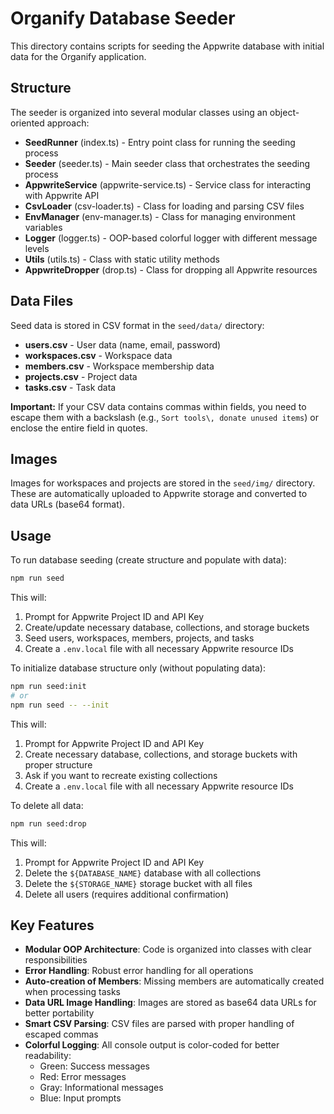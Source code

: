 # Organify Database Seeder

This directory contains scripts for seeding the Appwrite database with initial data for the Organify application.

## Structure

The seeder is organized into several modular classes using an object-oriented approach:

- **SeedRunner** (index.ts) - Entry point class for running the seeding process
- **Seeder** (seeder.ts) - Main seeder class that orchestrates the seeding process
- **AppwriteService** (appwrite-service.ts) - Service class for interacting with Appwrite API
- **CsvLoader** (csv-loader.ts) - Class for loading and parsing CSV files
- **EnvManager** (env-manager.ts) - Class for managing environment variables
- **Logger** (logger.ts) - OOP-based colorful logger with different message levels
- **Utils** (utils.ts) - Class with static utility methods
- **AppwriteDropper** (drop.ts) - Class for dropping all Appwrite resources

## Data Files

Seed data is stored in CSV format in the `seed/data/` directory:

- **users.csv** - User data (name, email, password)
- **workspaces.csv** - Workspace data
- **members.csv** - Workspace membership data
- **projects.csv** - Project data
- **tasks.csv** - Task data

**Important:** If your CSV data contains commas within fields, you need to escape them with a backslash (e.g., `Sort tools\, donate unused items`) or enclose the entire field in quotes.

## Images

Images for workspaces and projects are stored in the `seed/img/` directory. These are automatically uploaded to Appwrite storage and converted to data URLs (base64 format).

## Usage

To run database seeding (create structure and populate with data):

```bash
npm run seed
```

This will:
1. Prompt for Appwrite Project ID and API Key
2. Create/update necessary database, collections, and storage buckets
3. Seed users, workspaces, members, projects, and tasks
4. Create a `.env.local` file with all necessary Appwrite resource IDs

To initialize database structure only (without populating data):

```bash
npm run seed:init
# or
npm run seed -- --init
```

This will:
1. Prompt for Appwrite Project ID and API Key
2. Create necessary database, collections, and storage buckets with proper structure
3. Ask if you want to recreate existing collections
4. Create a `.env.local` file with all necessary Appwrite resource IDs

To delete all data:

```bash
npm run seed:drop
```

This will:
1. Prompt for Appwrite Project ID and API Key
2. Delete the `${DATABASE_NAME}` database with all collections
3. Delete the `${STORAGE_NAME}` storage bucket with all files
4. Delete all users (requires additional confirmation)

## Key Features

- **Modular OOP Architecture**: Code is organized into classes with clear responsibilities
- **Error Handling**: Robust error handling for all operations
- **Auto-creation of Members**: Missing members are automatically created when processing tasks
- **Data URL Image Handling**: Images are stored as base64 data URLs for better portability
- **Smart CSV Parsing**: CSV files are parsed with proper handling of escaped commas
- **Colorful Logging**: All console output is color-coded for better readability:
  - Green: Success messages
  - Red: Error messages
  - Gray: Informational messages
  - Blue: Input prompts 
